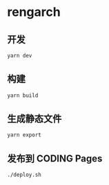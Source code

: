 # rengarch

## 开发
```sh
yarn dev
```

## 构建
```sh
yarn build
```

## 生成静态文件
```sh
yarn export
```

## 发布到 CODING Pages
```sh
./deploy.sh
```